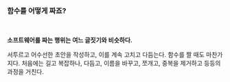 ### 함수를 어떻게 짜죠?
<br>

**소프트웨어를 짜는 행위는 여느 글짓기와 비슷하다.**

서투르고 어수선한 초안을 작성하고, 이를 계속 고치고 다듬는다. 함수를 짤 때도 마찬가지다. 처음에는 길고 복잡하나, 다듬고, 이름을 바꾸고, 쪼개고, 중복을 제거하고 등등의 과정을 거친다.

